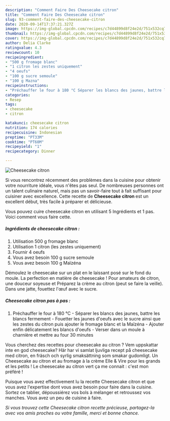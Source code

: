 ```yaml
---
description: "Comment Faire Des Cheesecake citron"
title: "Comment Faire Des Cheesecake citron"
slug: 93-comment-faire-des-cheesecake-citron
date: 2020-09-14T17:37:21.327Z
image: https://img-global.cpcdn.com/recipes/c7d44899d8f24e2d/751x532cq70/cheesecake-citron-photo-principale-de-la-recette.jpg
thumbnail: https://img-global.cpcdn.com/recipes/c7d44899d8f24e2d/751x532cq70/cheesecake-citron-photo-principale-de-la-recette.jpg
cover: https://img-global.cpcdn.com/recipes/c7d44899d8f24e2d/751x532cq70/cheesecake-citron-photo-principale-de-la-recette.jpg
author: Delia Clarke
ratingvalue: 4.3
reviewcount: 10
recipeingredient:
- "500 g fromage blanc"
- "1 citron les zestes uniquement"
- "4 oeufs"
- "100 g sucre semoule"
- "100 g Mazna"
recipeinstructions:
- "Préchauffer le four à 180 °C Séparer les blancs des jaunes, battre les blancs fermement Fouetter les jaunes d&#39;oeufs avec le sucre ainsi que les zestes du citron puis ajouter le fromage blanc et la Maïzéna Ajouter enfin délicatement les blancs d&#39;oeufs Verser dans un moule à charnière et mettre au four 30 minutes"
categories:
- Resep
tags:
- cheesecake
- citron

katakunci: cheesecake citron 
nutrition: 174 calories
recipecuisine: Indonesian
preptime: "PT33M"
cooktime: "PT60M"
recipeyield: "1"
recipecategory: Dinner

---
```



![Cheesecake citron](https://img-global.cpcdn.com/recipes/c7d44899d8f24e2d/751x532cq70/cheesecake-citron-photo-principale-de-la-recette.jpg)

Si vous rencontrez récemment des problèmes dans la cuisine pour obtenir votre nourriture idéale, vous n'êtes pas seul. De nombreuses personnes ont un talent culinaire naturel, mais pas un savoir-faire tout à fait suffisant pour cuisiner avec excellence. Cette recette de <strong> Cheesecake citron </strong> est un excellent début, très facile à préparer et délicieuse.

<!--inarticleads1-->

Vous pouvez cuire cheesecake citron en utilisant 5 Ingrédients et 1 pas. Voici comment vous faire cette.

##### Ingrédients de cheesecake citron :

1. Utilisation 500 g fromage blanc
1. Utilisation 1 citron (les zestes uniquement)
1. Fournir 4 oeufs
1. Vous avez besoin 100 g sucre semoule
1. Vous avez besoin 100 g Maïzéna


Démoulez le cheesecake sur un plat en le laissant posé sur le fond du moule. La perfection en matière de cheesecake ! Pour amateurs de citron, une douceur soyeuse et Préparez la crème au citron (peut se faire la veille). Dans une jatte, fouettez l&#39;œuf avec le sucre. 

<!--inarticleads2-->

##### Cheesecake citron pas à pas :

1. Préchauffer le four à 180 °C - Séparer les blancs des jaunes, battre les blancs fermement - Fouetter les jaunes d&#39;oeufs avec le sucre ainsi que les zestes du citron puis ajouter le fromage blanc et la Maïzéna - Ajouter enfin délicatement les blancs d&#39;oeufs - Verser dans un moule à charnière et mettre au four 30 minutes


Vous cherchez des recettes pour cheesecake au citron ? Vem uppskattar inte en god cheesecake? Här har vi samlat ljuvliga recept på cheesecake med citron, en fräsch och syrlig smaksättning som smakar gudomligt. Un Cheesecake au citron et au fromage à la crème Elle &amp; Vire pour les grands et les petits ! Le cheesecake au citron vert ça me connait : c&#39;est mon préféré ! 

<!--inarticleads1-->

<p>
Puisque vous avez effectivement lu la recette Cheesecake citron et que vous avez l'expertise dont vous avez besoin pour faire dans la cuisine. Sortez ce tablier, dépoussiérez vos bols à mélanger et retroussez vos manches. Vous avez un peu de cuisine à faire.
</p>

<p>
<i>Si vous trouvez cette Cheesecake citron recette précieuse, partagez-la avec vos amis proches ou votre famille, merci et bonne chance.</i>
</p>
